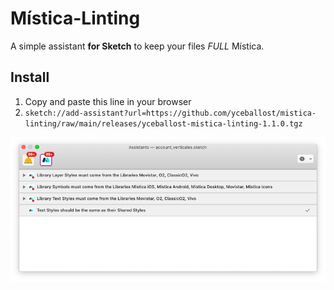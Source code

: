 # Mística-Linting
A simple assistant **for Sketch** to keep your files *FULL* Mística.

## Install
1. Copy and paste this line in your browser  
2. `sketch://add-assistant?url=https://github.com/yceballost/mistica-linting/raw/main/releases/yceballost-mistica-linting-1.1.0.tgz`

<div align="center">
  <img src="img/mistica-linting-image.png">
</div>
